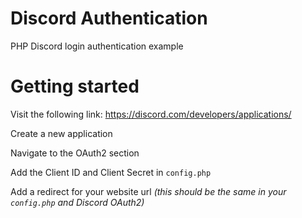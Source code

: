 # Discord Authentication
 PHP Discord login authentication example

# Getting started
Visit the following link:
https://discord.com/developers/applications/

Create a new application

Navigate to the OAuth2 section

Add the Client ID and Client Secret in `config.php`

Add a redirect for your website url
_(this should be the same in your `config.php` and Discord OAuth2)_